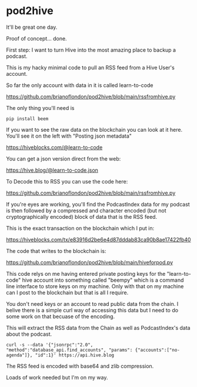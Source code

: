 # pod2hive

It'll be great one day.

Proof of concept... done.

First step: I want to turn Hive into the most amazing place to backup a podcast. 

This is my hacky minimal code to pull an RSS feed from a Hive User's account.

So far the only account with data in it is called learn-to-code

https://github.com/brianoflondon/pod2hive/blob/main/rssfromhive.py

The only thing you'll need is

```pip install beem```

If you want to see the raw data on the blockchain you can look at it here. You'll see it on the left with "Posting json metadata"

https://hiveblocks.com/@learn-to-code

You can get a json version direct from the web:

https://hive.blog/@learn-to-code.json

To Decode this to RSS you can use the code here:

https://github.com/brianoflondon/pod2hive/blob/main/rssfromhive.py

If you're eyes are working, you'll find the PodcastIndex data for my podcast is then followed by a compressed and character encoded (but not cryptographically encoded) block of data that is the RSS feed.

This is the exact transaction on the blockchain which I put in:

https://hiveblocks.com/tx/e83916d2be6e4d87dddab83ca90b8ae17422fb40

The code that writes to the blockchain is:

https://github.com/brianoflondon/pod2hive/blob/main/hiveforpod.py

This code relys on me having entered private posting keys for the "learn-to-code" hive account into something called "beempy" which is a command line interface to store keys on my machine. Only with that on my machine can I post to the blockchain but that is all I require.

You don't need keys or an account to read public data from the chain. I belive there is a simple curl way of accessing this data but I need to do some work on that becuase of the encoding.

This will extract the RSS data from the Chain as well as PodcastIndex's data about the podcast.

```curl -s --data '{"jsonrpc":"2.0", "method":"database_api.find_accounts", "params": {"accounts":["no-agenda"]}, "id":1}' https://api.hive.blog```

The RSS feed is encoded with base64 and zlib compression.

Loads of work needed but I'm on my way.
